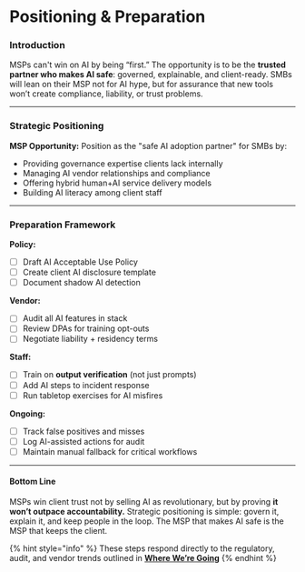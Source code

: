 # Positioning & Preparation

### Introduction

MSPs can't win on AI by being “first.” The opportunity is to be the **trusted partner who makes AI safe**: governed, explainable, and client-ready. SMBs will lean on their MSP not for AI hype, but for assurance that new tools won’t create compliance, liability, or trust problems.

***

### **Strategic Positioning**

**MSP Opportunity:** Position as the "safe AI adoption partner" for SMBs by:

* Providing governance expertise clients lack internally
* Managing AI vendor relationships and compliance
* Offering hybrid human+AI service delivery models
* Building AI literacy among client staff

***

### **Preparation Framework**

**Policy:**

* [ ] Draft AI Acceptable Use Policy
* [ ] Create client AI disclosure template
* [ ] Document shadow AI detection

**Vendor:**

* [ ] Audit all AI features in stack
* [ ] Review DPAs for training opt-outs
* [ ] Negotiate liability + residency terms

**Staff:**

* [ ] Train on **output verification** (not just prompts)
* [ ] Add AI steps to incident response
* [ ] Run tabletop exercises for AI misfires

**Ongoing:**

* [ ] Track false positives and misses
* [ ] Log AI-assisted actions for audit
* [ ] Maintain manual fallback for critical workflows

***

#### Bottom Line

MSPs win client trust not by selling AI as revolutionary, but by proving **it won’t outpace accountability.** Strategic positioning is simple: govern it, explain it, and keep people in the loop. The MSP that makes AI safe is the MSP that keeps the client.

{% hint style="info" %}
These steps respond directly to the regulatory, audit, and vendor trends outlined in [**Where We’re Going**](./)
{% endhint %}
